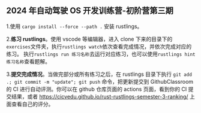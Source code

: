 ## 2024 年自动驾驶 OS 开发训练营-初阶营第三期

1.使用 `cargo install --force --path .` 安装 rustlings。

2.**练习 rustlings**。使用 vscode 等编辑器，进入 clone 下来的目录下的`exercises`文件夹，执行`rustlings watch`依次查看完成情况，并依次完成对应的练习。 执行`rustlings run 练习名称`去运行对应练习，也可以使用`rustlings hint 练习名称`查看题解。

3.**提交完成情况**。当做完部分或所有练习之后，在 rustlings 目录下执行 `git add .; git commit -m "update"; git push` 命令，把更新提交到 GithubClassroom 的 CI 进行自动评测。你可以在 github 仓库页面的 actions 页面，看到你的 CI 提交结果，或者 https://cicvedu.github.io/rust-rustlings-semester-3-ranking/ 上面查看自己的评分。
